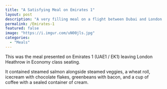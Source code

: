 ```yaml
---
title: "A Satisfying Meal on Emirates 1"
layout: post
description: "A very filling meal on a flight between Dubai and London."
permalink: /Emirates-1
featured: false
image: "https://i.imgur.com/uN00jls.jpg"
categories: 
  - "Meals"
---
```


This was the meal presented on Emirates 1 (UAE1 / EK1) leaving London Heathrow in Economy class seating.

It contained steamed salmon alongside steamed veggies, a wheat roll, icecream with chocolate flakes, greenbeans with bacon, and a cup of coffee with a sealed container of cream.
